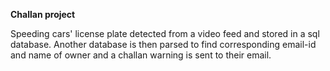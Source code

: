 **Challan project**

Speeding cars' license plate detected from a video feed and stored in a sql database.
Another database is then parsed to find corresponding email-id and name of owner and a challan warning is sent to their email.
